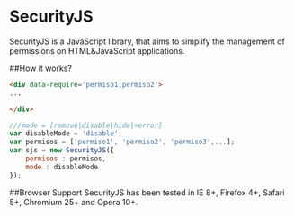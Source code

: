 SecurityJS
==========
SecurityJS is a JavaScript library, that aims to simplify the management of permissions on HTML&JavaScript applications.

##How it works?
```html
<div data-require='permiso1;permiso2'>
...

</div>
```

```js
///mode = [remove|disable|hide|>error]
var disableMode = 'disable';
var permisos = ['permiso1', 'permiso2', 'permiso3',...];
var sjs = new SecurityJS({
    permisos : permisos,
    mode : disableMode
});
```
##Browser Support
SecurityJS has been tested in IE 8+, Firefox 4+, Safari 5+, Chromium 25+ and Opera 10+.
